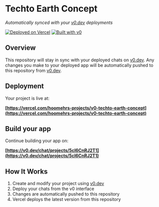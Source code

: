 # Techto Earth Concept

*Automatically synced with your [v0.dev](https://v0.dev) deployments*

[![Deployed on Vercel](https://img.shields.io/badge/Deployed%20on-Vercel-black?style=for-the-badge&logo=vercel)](https://vercel.com/hoomehrs-projects/v0-techto-earth-concept)
[![Built with v0](https://img.shields.io/badge/Built%20with-v0.dev-black?style=for-the-badge)](https://v0.dev/chat/projects/5cl6CnRJ2T1)

## Overview

This repository will stay in sync with your deployed chats on [v0.dev](https://v0.dev).
Any changes you make to your deployed app will be automatically pushed to this repository from [v0.dev](https://v0.dev).

## Deployment

Your project is live at:

**[https://vercel.com/hoomehrs-projects/v0-techto-earth-concept](https://vercel.com/hoomehrs-projects/v0-techto-earth-concept)**

## Build your app

Continue building your app on:

**[https://v0.dev/chat/projects/5cl6CnRJ2T1](https://v0.dev/chat/projects/5cl6CnRJ2T1)**

## How It Works

1. Create and modify your project using [v0.dev](https://v0.dev)
2. Deploy your chats from the v0 interface
3. Changes are automatically pushed to this repository
4. Vercel deploys the latest version from this repository